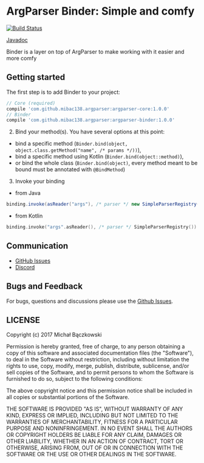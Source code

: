 # ArgParser Binder: Simple and comfy

[![Build Status](https://travis-ci.org/mibac138/ArgParser.svg?branch=master)](https://travis-ci.org/mibac138/ArgParser) 

[Javadoc](https://mibac138.github.com/ArgParser/javadoc/binder)

Binder is a layer on top of ArgParser to make working with it easier and more comfy

## Getting started

The first step is to add Binder to your project:

```groovy
// Core (required)
compile 'com.github.mibac138.argparser:argparser-core:1.0.0'
// Binder
compile 'com.github.mibac138.argparser:argparser-binder:1.0.0'
```

2. Bind your method(s). You have several options at this point:
- bind a specific method (`Binder.bind(object, object.class.getMethod("name", /* params */))`),
- bind a specific method using Kotlin (`Binder.bind(object::method)`),
- or bind the whole class (`Binder.bind(object)`, every method meant to be bound must be annotated with `@BindMethod`)

3. Invoke your binding
- from Java
```java
binding.invoke(asReader("args"), /* parser */ new SimpleParserRegistry())
 ```
 - from Kotlin
 ```kotlin
 binding.invoke("args".asReader(), /* parser */ SimpleParserRegistry())
 ```

## Communication

- [GitHub Issues](https://github.com/mibac138/ArgParser/issues)
- [Discord](https://discord.gg/9wxjQuv)

## Bugs and Feedback

For bugs, questions and discussions please use the [Github Issues](https://github.com/mibac138/ArgParser/issues).

 
## LICENSE

Copyright (c) 2017 Michał Bączkowski

Permission is hereby granted, free of charge, to any person obtaining a copy
of this software and associated documentation files (the "Software"), to deal
in the Software without restriction, including without limitation the rights
to use, copy, modify, merge, publish, distribute, sublicense, and/or sell
copies of the Software, and to permit persons to whom the Software is
furnished to do so, subject to the following conditions:

The above copyright notice and this permission notice shall be included in all
copies or substantial portions of the Software.

THE SOFTWARE IS PROVIDED "AS IS", WITHOUT WARRANTY OF ANY KIND, EXPRESS OR
IMPLIED, INCLUDING BUT NOT LIMITED TO THE WARRANTIES OF MERCHANTABILITY,
FITNESS FOR A PARTICULAR PURPOSE AND NONINFRINGEMENT. IN NO EVENT SHALL THE
AUTHORS OR COPYRIGHT HOLDERS BE LIABLE FOR ANY CLAIM, DAMAGES OR OTHER
LIABILITY, WHETHER IN AN ACTION OF CONTRACT, TORT OR OTHERWISE, ARISING FROM,
OUT OF OR IN CONNECTION WITH THE SOFTWARE OR THE USE OR OTHER DEALINGS IN THE
SOFTWARE.